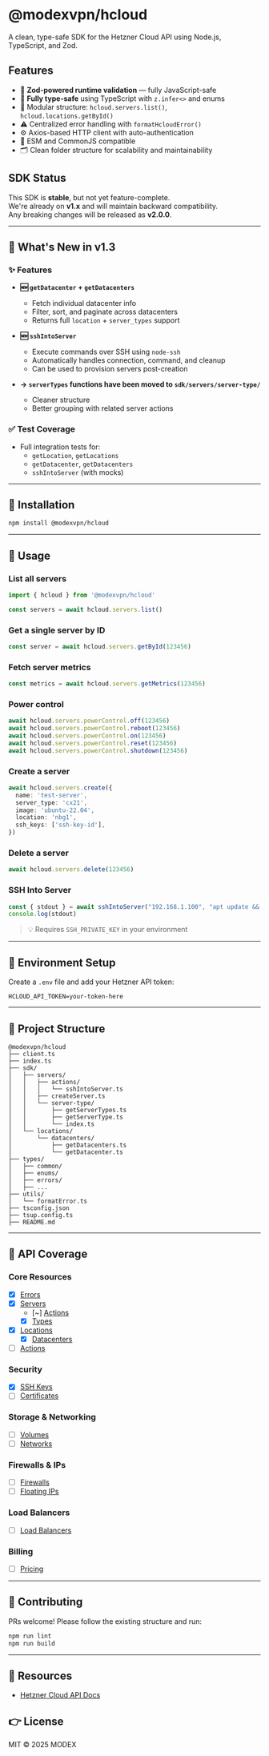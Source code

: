 # @modexvpn/hcloud

A clean, type-safe SDK for the Hetzner Cloud API using Node.js, TypeScript, and Zod.

## Features

- 🔐 **Zod-powered runtime validation** — fully JavaScript-safe
- 🧠 **Fully type-safe** using TypeScript with `z.infer<>` and enums
- 📆 Modular structure: `hcloud.servers.list()`, `hcloud.locations.getById()`
- ⚠️ Centralized error handling with `formatHcloudError()`
- ⚙️ Axios-based HTTP client with auto-authentication
- 🔁 ESM and CommonJS compatible
- 🗂️ Clean folder structure for scalability and maintainability

## SDK Status

This SDK is **stable**, but not yet feature-complete.  
We're already on **v1.x** and will maintain backward compatibility.  
Any breaking changes will be released as **v2.0.0**.

---

## 🚀 What's New in v1.3

### ✨ Features
- **🆕 `getDatacenter` + `getDatacenters`**
  - Fetch individual datacenter info
  - Filter, sort, and paginate across datacenters
  - Returns full `location` + `server_types` support

- **🆕 `sshIntoServer`**
  - Execute commands over SSH using `node-ssh`
  - Automatically handles connection, command, and cleanup
  - Can be used to provision servers post-creation

- **→ `serverTypes` functions have been moved to `sdk/servers/server-type/`**
  - Cleaner structure
  - Better grouping with related server actions

### ✅ Test Coverage
- Full integration tests for:
  - `getLocation`, `getLocations`
  - `getDatacenter`, `getDatacenters`
  - `sshIntoServer` (with mocks)

---

## 📆 Installation

```bash
npm install @modexvpn/hcloud
```

---

## 🧠 Usage

### List all servers
```ts
import { hcloud } from '@modexvpn/hcloud'

const servers = await hcloud.servers.list()
```

### Get a single server by ID
```ts
const server = await hcloud.servers.getById(123456)
```

### Fetch server metrics
```ts
const metrics = await hcloud.servers.getMetrics(123456)
```

### Power control
```ts
await hcloud.servers.powerControl.off(123456)
await hcloud.servers.powerControl.reboot(123456)
await hcloud.servers.powerControl.on(123456)
await hcloud.servers.powerControl.reset(123456)
await hcloud.servers.powerControl.shutdown(123456)
```

### Create a server
```ts
await hcloud.servers.create({
  name: 'test-server',
  server_type: 'cx21',
  image: 'ubuntu-22.04',
  location: 'nbg1',
  ssh_keys: ['ssh-key-id'],
})
```

### Delete a server
```ts
await hcloud.servers.delete(123456)
```

### SSH Into Server
```ts
const { stdout } = await sshIntoServer("192.168.1.100", "apt update && apt upgrade -y", "root")
console.log(stdout)
```
> 💡 Requires `SSH_PRIVATE_KEY` in your environment

---

## 🔢 Environment Setup

Create a `.env` file and add your Hetzner API token:

```env
HCLOUD_API_TOKEN=your-token-here
```

---

## 📁 Project Structure

```
@modexvpn/hcloud
├── client.ts
├── index.ts
├── sdk/
│   ├── servers/
│   │   ├── actions/
│   │   │   └── sshIntoServer.ts
│   │   ├── createServer.ts
│   │   └── server-type/
│   │       ├── getServerTypes.ts
│   │       ├── getServerType.ts
│   │       └── index.ts
│   └── locations/
│       └── datacenters/
│           ├── getDatacenters.ts
│           └── getDatacenter.ts
├── types/
│   ├── common/
│   ├── enums/
│   ├── errors/
│   ├── ...
├── utils/
│   └── formatError.ts
├── tsconfig.json
├── tsup.config.ts
├── README.md
```

---

## 🔫 API Coverage

### Core Resources
- [x] [Errors](https://docs.hetzner.cloud/#errors)
- [x] [Servers](https://docs.hetzner.cloud/#servers)
  - [~] [Actions](https://docs.hetzner.cloud/#server-actions)
  - [x] [Types](https://docs.hetzner.cloud/#server-types)
- [x] [Locations](https://docs.hetzner.cloud/#locations)
  - [x] [Datacenters](https://docs.hetzner.cloud/#datacenters)
- [ ] [Actions](https://docs.hetzner.cloud/#actions)

### Security
- [x] [SSH Keys](https://docs.hetzner.cloud/#ssh-keys)
- [ ] [Certificates](https://docs.hetzner.cloud/#certificates)

### Storage & Networking
- [ ] [Volumes](https://docs.hetzner.cloud/#volumes)
- [ ] [Networks](https://docs.hetzner.cloud/#network)

### Firewalls & IPs
- [ ] [Firewalls](https://docs.hetzner.cloud/#firewalls)
- [ ] [Floating IPs](https://docs.hetzner.cloud/#floating-ips)

### Load Balancers
- [ ] [Load Balancers](https://docs.hetzner.cloud/#load-balancers)

### Billing
- [ ] [Pricing](https://docs.hetzner.cloud/#pricing)

---

## 📝 Contributing

PRs welcome! Please follow the existing structure and run:

```bash
npm run lint
npm run build
```

---

## 📄 Resources

- [Hetzner Cloud API Docs](https://docs.hetzner.cloud)

## 👉 License

MIT © 2025 MODEX